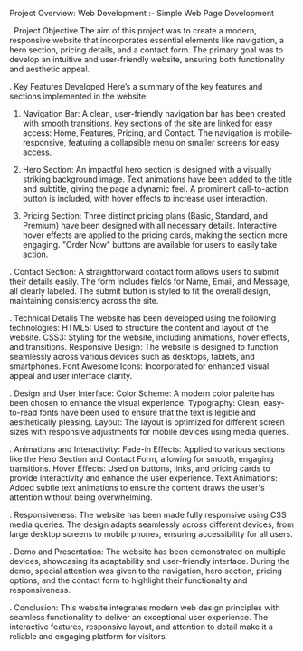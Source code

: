Project Overview: Web Development :- Simple Web Page Development

. Project Objective The aim of this project was to create a modern, responsive website that incorporates essential elements like navigation, a hero section, pricing details, and a contact form. The primary goal was to develop an intuitive and user-friendly website, ensuring both functionality and aesthetic appeal.

. Key Features Developed Here’s a summary of the key features and sections implemented in the website:

1. Navigation Bar: A clean, user-friendly navigation bar has been created with smooth transitions. Key sections of the site are linked for easy access: Home, Features, Pricing, and Contact. The navigation is mobile-responsive, featuring a collapsible menu on smaller screens for easy access.

2. Hero Section: An impactful hero section is designed with a visually striking background image. Text animations have been added to the title and subtitle, giving the page a dynamic feel. A prominent call-to-action button is included, with hover effects to increase user interaction.

3. Pricing Section: Three distinct pricing plans (Basic, Standard, and Premium) have been designed with all necessary details. Interactive hover effects are applied to the pricing cards, making the section more engaging. "Order Now" buttons are available for users to easily take action.

. Contact Section: A straightforward contact form allows users to submit their details easily. The form includes fields for Name, Email, and Message, all clearly labeled. The submit button is styled to fit the overall design, maintaining consistency across the site.

. Technical Details The website has been developed using the following technologies: HTML5: Used to structure the content and layout of the website. CSS3: Styling for the website, including animations, hover effects, and transitions. Responsive Design: The website is designed to function seamlessly across various devices such as desktops, tablets, and smartphones. Font Awesome Icons: Incorporated for enhanced visual appeal and user interface clarity.

. Design and User Interface: Color Scheme: A modern color palette has been chosen to enhance the visual experience. Typography: Clean, easy-to-read fonts have been used to ensure that the text is legible and aesthetically pleasing. Layout: The layout is optimized for different screen sizes with responsive adjustments for mobile devices using media queries.

. Animations and Interactivity: Fade-in Effects: Applied to various sections like the Hero Section and Contact Form, allowing for smooth, engaging transitions. Hover Effects: Used on buttons, links, and pricing cards to provide interactivity and enhance the user experience. Text Animations: Added subtle text animations to ensure the content draws the user's attention without being overwhelming.

. Responsiveness: The website has been made fully responsive using CSS media queries. The design adapts seamlessly across different devices, from large desktop screens to mobile phones, ensuring accessibility for all users.

. Demo and Presentation: The website has been demonstrated on multiple devices, showcasing its adaptability and user-friendly interface. During the demo, special attention was given to the navigation, hero section, pricing options, and the contact form to highlight their functionality and responsiveness.

. Conclusion: This website integrates modern web design principles with seamless functionality to deliver an exceptional user experience. The interactive features, responsive layout, and attention to detail make it a reliable and engaging platform for visitors.
